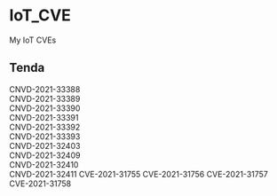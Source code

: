 # IoT_CVE
My IoT CVEs
## Tenda
CNVD-2021-33388                                         
CNVD-2021-33389                                         
CNVD-2021-33390                                         
CNVD-2021-33391                                         
CNVD-2021-33392                                         
CNVD-2021-33393     
CNVD-2021-32403                                         
CNVD-2021-32409                                         
CNVD-2021-32410                                         
CNVD-2021-32411 
CVE-2021-31755
CVE-2021-31756
CVE-2021-31757
CVE-2021-31758

